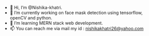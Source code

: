 - 👋 Hi, I’m @Nishika-khatri.
- 👀 I’m currently working on face mask detection using tensorflow, openCV and python.
- 🌱 I’m learning MERN stack web development.
- 📫 You can reach me via mail my id : nishikakhatri26@yahoo.com

<!---
Nishika-khatri/Nishika-khatri is a ✨ special ✨ repository because its `README.md` (this file) appears on your GitHub profile.
You can click the Preview link to take a look at your changes.
--->
